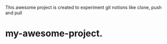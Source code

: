 This awesome project is created to experiment git notions like clone, push and pull
# my-awesome-project.

